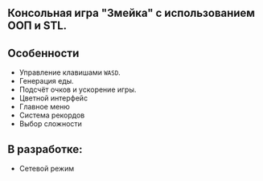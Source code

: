 ## Консольная игра "Змейка" с использованием ООП и STL.
## Особенности
- Управление клавишами `WASD`.
- Генерация еды.
- Подсчёт очков и ускорение игры.
- Цветной интерфейс  
- Главное меню  
- Система рекордов 
- Выбор сложности

## В разработке:  
- Сетевой режим  
 
